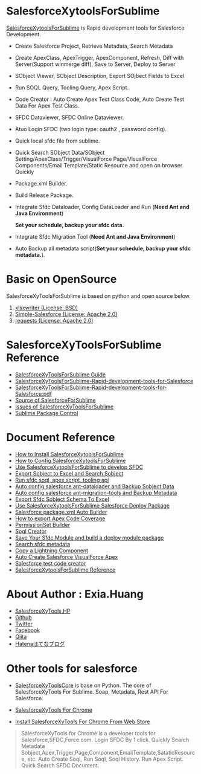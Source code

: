 # SalesforceXytoolsForSublime

[SalesforceXytoolsForSublime](http://salesforcexytools.com/categories/SalesforcexytoolsForSublime/) is Rapid development tools for Salesforce Development.

- Create Salesforce Project, Retrieve Metadata, Search Metadata

- Create ApexClass, ApexTrigger, ApexComponent, Refresh, Diff with Server(Support winmerge diff), Save to Server, Deploy to Server

- SObject Viewer, SObject Description, Export SOjbect Fields to Excel

- Run SOQL Query, Tooling Query, Apex Script.

- Code Creator : Auto Create Apex Test Class Code, Auto Create Test Data For Apex Test Class.

- SFDC Dataviewer, SFDC Online Dataviewer.

- Atuo Login SFDC (two login type: oauth2 , password config).

- Quick local sfdc file from sublime.

- Quick Search SObject Data/SObject Setting/ApexClass/Trigger/VisualForce Page/VisualForce Components/Email Template/Static Resource and open on browser Quickly

- Package.xml Builder.

- Build Release Package.

- Integrate Sfdc Dataloader, Config DataLoader and Run (**Need Ant and Java Environment**)

  **Set your schedule, backup your sfdc data.**

- Integrate Sfdc Migration Tool (**Need Ant and Java Environment**)

- Auto Backup all metadata script(**Set your schedule, backup your sfdc metadata.**).


# Basic on OpenSource

SalesforceXyToolsForSublime is based on python and open source below.

1. [xlsxwriter (License: BSD)](https://github.com/jmcnamara/XlsxWriter)
2. [Simple-Salesforce (License: Apache 2.0)](https://pypi.python.org/pypi/simple-salesforce/0.72.2)
3. [requests (License: Apache 2.0)](https://pypi.python.org/pypi/requests/2.12.3)



# SalesforceXyToolsForSublime Reference

* [SalesforceXyToolsForSublime Guide](http://salesforcexytools.com/categories/SalesforcexytoolsForSublime/)
* [SalesforceXyToolsForSublime-Rapid-development-tools-for-Salesforce](http://salesforcexytools.com/Salesforce/SalesforceXyTools-For-Sublime.html)
* [SalesforceXyToolsForSublime-Rapid-development-tools-for-Salesforce.pdf](http://salesforcexytools.com/pdf/SalesforceXyToolsForSublime-Rapid-development-tools-for-Salesforce.pdf)
* [Source of SalesforceForSublime](https://github.com/exiahuang/SalesforceXyTools)
* [Issues of SalesforceXyToolsForSublime](https://github.com/exiahuang/SalesforceXyTools/issues)
* [Sublime Package Control](https://packagecontrol.io/packages/SalesforceXyTools)



# Document Reference
- [How to Install SalesforceXytoolsForSublime](http://salesforcexytools.com/SalesforcexytoolsForSublime/SalesforceXytoolsForSublime-001-Install.html)
- [How to Config SalesforceXytoolsForSublime](http://salesforcexytools.com/SalesforcexytoolsForSublime/SalesforceXytoolsForSublime-002-Config.html)
- [Use SalesforceXytoolsForSublime to develop SFDC](http://salesforcexytools.com/SalesforcexytoolsForSublime/SalesforceXytoolsForSublime-003-SFDC-Develop.html)
- [Export Sobject to Excel and Search Sobject](http://salesforcexytools.com/SalesforcexytoolsForSublime/SalesforceXytoolsForSublime-004-Sobject.html)
- [Run sfdc soql, apex script, tooling api](http://salesforcexytools.com/SalesforcexytoolsForSublime/SalesforceXytoolsForSublime-005-RunScript.html)
- [Auto config salesforce ant-dataloader and Backup Sobject Data](http://salesforcexytools.com/SalesforcexytoolsForSublime/SalesforceXytoolsForSublime-006-Dataloader.html)
- [Auto config salesforce ant-migration-tools and Backup Metadata](http://salesforcexytools.com/SalesforcexytoolsForSublime/SalesforceXytoolsForSublime-007-Migration-Tool.html)
- [Export Sfdc Sobject Schema To Excel](http://salesforcexytools.com/SalesforcexytoolsForSublime/SalesforceXytoolsForSublime-008-Export-Sobject-Schema-To-Excel.html)
- [Use SalesforceXytoolsForSublime Salesforce Deploy Package](http://salesforcexytools.com/SalesforcexytoolsForSublime/SalesforceXytoolsForSublime-009-DeployPackage-Builder.html)
- [Salesforce package.xml Auto Builder](http://salesforcexytools.com/SalesforcexytoolsForSublime/SalesforceXytoolsForSublime-010-Packagexml-Builder.html)
- [How to export Apex Code Coverage](http://salesforcexytools.com/SalesforcexytoolsForSublime/SalesforceXytoolsForSublime-011-Apex-Coverage.html)
- [PermissionSet Builder](http://salesforcexytools.com/SalesforcexytoolsForSublime/SalesforceXytoolsForSublime-012-PermissionSet-Builder.html)
- [Soql Creator](http://salesforcexytools.com/SalesforcexytoolsForSublime/SalesforceXytoolsForSublime-013-Create-Soql.html)
- [Save Your Sfdc Module and build a deploy module package](http://salesforcexytools.com/SalesforcexytoolsForSublime/SalesforceXytoolsForSublime-014-Build-Deploy-Module.html)
- [Search sfdc metadata](http://salesforcexytools.com/SalesforcexytoolsForSublime/SalesforceXytoolsForSublime-015-Search-SFDC-Metadata.html)
- [Copy a Lightning Component](http://salesforcexytools.com/SalesforcexytoolsForSublime/SalesforceXytoolsForSublime-016-Copy-Lightning-component.html)
- [Auto Create Salesforce VisualForce Apex](http://salesforcexytools.com/SalesforcexytoolsForSublime/SalesforceXytoolsForSublime-101-ApexCode-Creater.html)
- [Salesforce test code creator](http://salesforcexytools.com/SalesforcexytoolsForSublime/SalesforceXytoolsForSublime-102-TestClass-Creater.html)
- [SalesforceXytoolsForSublime Reference](http://salesforcexytools.com/SalesforcexytoolsForSublime/SalesforceXytoolsForSublime-901-Reference.html)



# About Author : Exia.Huang

* [SalesforceXyTools HP](http://salesforcexytools.com)
* [Github](https://github.com/exiahuang)
* [Twitter](https://twitter.com/ExiaSfdc)
* [Facebook](https://www.facebook.com/profile.php?id=100015890262852)
* [Qiita](https://qiita.com/exiasfdc)
* [Hatenaはてなブログ](https://exiasfdc.hatenablog.com/)


# Other tools for salesforce
* [SalesforceXyToolsCore](https://github.com/exiahuang/SalesforceXyToolsCore) is base on Python. 
The core of SalesforceXyTools For Sublime. Soap, Metadata, Rest API For Salesforce.

* [SalesforceXyTools For Chrome](http://salesforcexytools.com/Salesforce/SalesforceXyTools-For-Chrome.html)

* [Install SalesforceXyTools For Chrome From Web Store](https://chrome.google.com/webstore/detail/salesforcexytools/ehklfkbacogbanjgekccnbfdgjechlmf)

> SalesforceXyTools for Chrome is a developer tools for Salesforce,SFDC,Force.com. Login SFDC By 1 click. Quickly Search Metadata Sobject,Apex,Trigger,Page,Component,EmailTemplate,SataticResource, etc. Auto Create Soql, Run Soql, Soql History. Run Apex Script. Quick Search SFDC Document.

